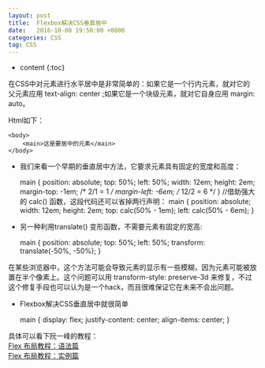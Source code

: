 ```yaml
---
layout: post
title:  Flexbox解决CSS垂直居中
date:   2016-10-08 19:58:00 +0800
categories: CSS
tag: CSS
---
```


* content
{:toc}


在CSS中对元素进行水平居中是非常简单的：如果它是一个行内元素，就对它的父元素应用 text-align: center ;如果它是一个块级元素，就对它自身应用 margin: auto。  

Html如下：  

	<body>
	    <main>这是要居中的元素</main>
	</body>

- 我们来看一个早期的垂直居中方法，它要求元素具有固定的宽度和高度：   

	main {
	  position: absolute;
	  top: 50%;
	  left: 50%;
	  width: 12em;
	  height: 2em;
	  margin-top: -1em;  /* 2/1 = 1 */
	  margin-left: -6em; /* 12/2 = 6 */
	}
	//借助强大的 calc() 函数，这段代码还可以省掉两行声明：
	main {
	  position: absolute;
	  width: 12em;
	  height: 2em;
	  top: calc(50% - 1em);
	  left: calc(50% - 6em);
	}

- 另一种利用translate() 变形函数，不需要元素有固定的宽高:    

	main {
	  position: absolute;
	  top: 50%;
	  left: 50%;
	  transform: translate(-50%, -50%);
	}

在某些浏览器中，这个方法可能会导致元素的显示有一些模糊，因为元素可能被放置在半个像素上。这个问题可以用 transform-style: preserve-3d 来修复，不过这个修复手段也可以认为是一个hack，而且很难保证它在未来不会出问题。  

- Flexbox解决CSS垂直居中就很简单  

	main {
	  display: flex;
	  justify-content: center;
	  align-items: center;
	}

具体可以看下阮一峰的教程：  
[Flex 布局教程：语法篇](http://www.ruanyifeng.com/blog/2015/07/flex-grammar.html)  
[Flex 布局教程：实例篇](http://www.ruanyifeng.com/blog/2015/07/flex-examples.html)